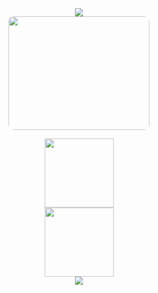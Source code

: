 <div align="center"> 
  <!-- dynamic typing effect 动态打字效果 -->
  <div>
    <a href="https://www.wllomve.top/">
      <img src="https://readme-typing-svg.demolab.com?font=Fira+Code&pause=1000&width=435&lines=console.log(%22Hello%2C%20World%22);你好，欢迎光临我的GitHub!&center=true&size=27" />
    </a>
  </div>
  <div>
    <img style="border-radius:10px" width="280px" height="225px" src="https://fingerbed.oss-cn-chengdu.aliyuncs.com/CSDN/202403161223291.jpg" />
  </div><br>
  <img align="" height="137px" src="https://github-readme-stats.vercel.app/api?username=OnismExplorer&hide_title=true&hide_border=true&show_icons=true&include_all_commits=true&line_height=21&bg_color=0,EC6C6C,FFD479,FFFC79,73FA79&theme=graywhite&locale=cn" /><br>
  <img align="" height="137px" src="https://github-readme-stats.vercel.app/api/top-langs/?username=OnismExplorer&hide_title=true&hide_border=true&layout=compact&bg_color=0,73FA79,73FDFF,D783FF&theme=graywhite&locale=cn" /> <br>
  <img src="https://github-readme-streak-stats.herokuapp.com/?user=OnismExplorer" /><br>
  

</div>
<!--
**OnismExplorer/OnismExplorer** is a ✨ _special_ ✨ repository because its `README.md` (this file) appears on your GitHub profile.

Here are some ideas to get you started:

- 🔭 I’m currently working on ...
- 🌱 I’m currently learning ...
- 👯 I’m looking to collaborate on ...
- 🤔 I’m looking for help with ...
- 💬 Ask me about ...
- 📫 How to reach me: ...
- 😄 Pronouns: ...
- ⚡ Fun fact: ...
-->
